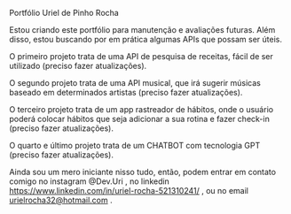 Portfólio Uriel de Pinho Rocha

Estou criando este portfólio para manutenção e avaliações futuras. Além disso, estou buscando por em prática algumas APIs que possam ser úteis.

O primeiro projeto trata de uma API de pesquisa de receitas, fácil de ser utilizado (preciso fazer atualizações).

O segundo projeto trata de uma API musical, que irá sugerir músicas baseado em determinados artistas (preciso fazer atualizações).

O terceiro projeto trata de um app rastreador de hábitos, onde o usuário poderá colocar hábitos que seja adicionar a sua rotina e fazer check-in (preciso fazer atualizações).

O quarto e último projeto trata de um CHATBOT com tecnologia GPT (preciso fazer atualizações).

Ainda sou um mero iniciante nisso tudo, então, podem entrar em contato comigo no instagram @Dev.Uri , no linkedin https://www.linkedin.com/in/uriel-rocha-521310241/ , ou no email urielrocha32@hotmail.com .
